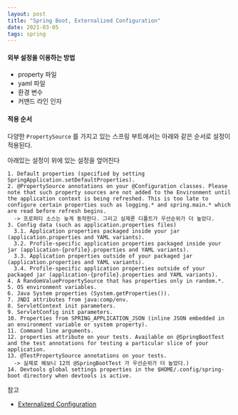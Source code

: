 ```yaml
---
layout: post
title: "Spring Boot, Externalized Configuration"
date: 2021-03-05
tags: spring
---
```


#### 외부 설정을 이용하는 방법
- property 파일
- yaml 파일
- 환경 변수
- 커맨드 라인 인자

#### 적용 순서
다양한 `PropertySource` 를 가지고 있는 스프링 부트에서는 아래와 같은 순서로 설정이 적용된다.

아래있는 설정이 위에 있는 설정을 엎어친다

```
1. Default properties (specified by setting SpringApplication.setDefaultProperties).
2. @PropertySource annotations on your @Configuration classes. Please note that such property sources are not added to the Environment until the application context is being refreshed. This is too late to configure certain properties such as logging.* and spring.main.* which are read before refresh begins.
  -> 프로퍼티 소스는 늦게 동작한다. 그리고 실제론 디폴트가 우선순위가 더 높았다.
3. Config data (such as application.properties files)
  3.1. Application properties packaged inside your jar (application.properties and YAML variants).
  3.2. Profile-specific application properties packaged inside your jar (application-{profile}.properties and YAML variants).
  3.3. Application properties outside of your packaged jar (application.properties and YAML variants).
  3.4. Profile-specific application properties outside of your packaged jar (application-{profile}.properties and YAML variants).
4. A RandomValuePropertySource that has properties only in random.*.
5. OS environment variables.
6. Java System properties (System.getProperties()).
7. JNDI attributes from java:comp/env.
8. ServletContext init parameters.
9. ServletConfig init parameters.
10. Properties from SPRING_APPLICATION_JSON (inline JSON embedded in an environment variable or system property).
11. Command line arguments.
12. properties attribute on your tests. Available on @SpringBootTest and the test annotations for testing a particular slice of your application.
13. @TestPropertySource annotations on your tests.
  -> 실제로 해보니 12의 @SpringBootTest 가 우선순위가 더 높았다.)
14. Devtools global settings properties in the $HOME/.config/spring-boot directory when devtools is active.
```



참고
- [Externalized Configuration](https://docs.spring.io/spring-boot/docs/current/reference/html/spring-boot-features.html#boot-features-external-config)
